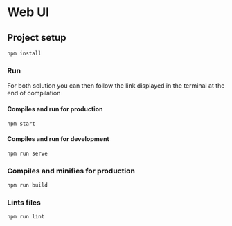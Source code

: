 # Web UI

## Project setup

```shell
npm install
```

### Run

For both solution you can then follow the link displayed in the terminal at the end of compilation

#### Compiles and run for production

```shell
npm start
```

#### Compiles and run for development

```shell
npm run serve
```

### Compiles and minifies for production

```shell
npm run build
```

### Lints files

```shell
npm run lint
```
